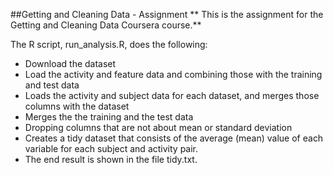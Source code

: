 ##Getting and Cleaning Data - Assignment
** This is the assignment for the Getting and Cleaning Data Coursera course.**

The R script, run_analysis.R, does the following:

* Download the dataset
* Load the activity and feature data and combining those with the training and test data 
* Loads the activity and subject data for each dataset, and merges those columns with the dataset
* Merges the the training and the test data
* Dropping columns that are not about mean or standard deviation
* Creates a tidy dataset that consists of the average (mean) value of each variable for each subject and activity pair.
* The end result is shown in the file tidy.txt.
